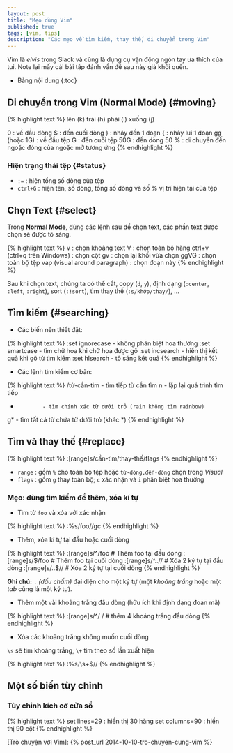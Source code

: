 ```yaml
---
layout: post
title: "Mẹo dùng Vim"
published: true
tags: [vim, tips]
description: "Các mẹo về tìm kiếm, thay thế, di chuyển trong Vim"
---
```


Vim là *elvis* trong Slack và cũng là dụng cụ vận động ngón tay ưa thích của
tui. Note lại mấy cái bài tập đánh vần để sau này già khỏi quên.

* Bảng nội dung
{:toc}

## Di chuyển trong Vim (Normal Mode) {#moving}

{% highlight text %}
             lên (k)
trái (h)                phải (l)
             xuống (j)

0            : về đầu dòng
$            : đến cuối dòng
}            : nhảy đến 1 đoạn
{            : nhảy lui 1 đoạn
gg (hoặc 1G) : về đầu tệp
G            : đến cuối tệp
50G          : đến dòng 50
%            : di chuyển đến ngoặc đóng của ngoặc mở tương ứng
{% endhighlight %}

### Hiện trạng thái tệp {#status}

+ `:=`     : hiện tổng số dòng của tệp
+ `ctrl+G` : hiện tên, số dòng, tổng số dòng và số % vị trí hiện tại của tệp

## Chọn Text {#select}

Trong **Normal Mode**, dùng các lệnh sau để chọn text, các phần text được chọn
sẽ được tô sáng.

{% highlight text %}
v                             : chọn khoảng text
V                             : chọn toàn bộ hàng
ctrl+v (ctrl+q trên Windows)  : chọn cột
gv                            : chọn lại khối vừa chọn
ggVG                          : chọn toàn bộ tệp
vap (visual around paragraph) : chọn đoạn này
{% endhighlight %}

Sau khi chọn text, chúng ta có thể cắt, copy (`d`, `y`), định dạng (`:center`,
`:left`, `:right`), sort (`:!sort`), tìm thay thế (`:s/khớp/thay/`), ...

## Tìm kiếm {#searching}

- Các biến nên thiết đặt:

{% highlight text %}
:set ignorecase - không phân biệt hoa thường
:set smartcase  - tìm chữ hoa khi chữ hoa được gõ
:set incsearch  - hiển thị kết quả khi gõ từ tìm kiếm
:set hlsearch   - tô sáng kết quả
{% endhighlight %}

- Các lệnh tìm kiếm cơ bản:

{% highlight text %}
/từ-cần-tìm   - tìm tiếp từ cần tìm
n             - lặp lại quá trình tìm tiếp
*             - tìm chính xác từ dưới trỏ (rain không tìm rainbow)
g*            - tìm tất cả từ chứa từ dưới trỏ (khác *)
{% endhighlight %}


## Tìm và thay thế {#replace}

{% highlight text %}
:[range]s/cần-tìm/thay-thế/flags
{% endhighlight %}

- `range` : gồm `%` cho toàn bộ tệp hoặc `từ-dòng,đến-dòng` chọn trong *Visual*
- `flags` : gồm `g` thay toàn bộ; `c` xác nhận và `i` phân biệt hoa thường

### Mẹo: dùng tìm kiếm để thêm, xóa kí tự

- Tìm từ `foo` và xóa với xác nhận

{% highlight text %}
:%s/foo//gc
{% endhighlight %}

- Thêm, xóa kí tự tại đầu hoặc cuối dòng

{% highlight text %}
:[range]s/^/foo      # Thêm foo tại đầu dòng
:[range]s/$/foo      # Thêm foo tại cuối dòng
:[range]s/^..//      # Xóa 2 ký tự tại đầu dòng
:[range]s/..$//      # Xóa 2 ký tự tại cuối dòng
{% endhighlight %}

  **Ghi chú:** `.` *(dấu chấm)* đại diện cho một ký tự (một *khoảng trắng* hoặc
  một *tab* cũng là một ký tự).

- Thêm một vài khoảng trắng đầu dòng (hữu ích khi định dạng đoạn mã)

{% highlight text %}
:[range]s/^/    /    # thêm 4 khoảng trắng đầu dòng
{% endhighlight %}

- Xóa các khoảng trắng không muốn cuối dòng

`\s` sẽ tìm khoảng trắng, `\+` tìm theo số lần xuất hiện

{% highlight text %}
:%s/\s\+$//
{% endhighlight %}


## Một số biến tùy chỉnh

### Tùy chỉnh kích cỡ cửa sổ

{% highlight text %}
set lines=29   : hiển thị 30 hàng
set columns=90 : hiển thị 90 cột
{% endhighlight %}

[Trò chuyện với Vim]: {% post_url 2014-10-10-tro-chuyen-cung-vim %}
